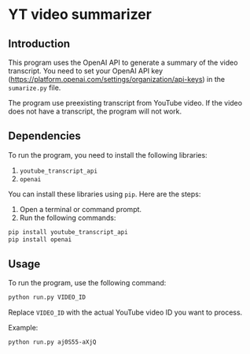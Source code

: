 # YT video summarizer

## Introduction
This program uses the OpenAI API to generate a summary of the video transcript. You need to set your OpenAI API key (https://platform.openai.com/settings/organization/api-keys) in the `sumarize.py` file.

The program use preexisting transcript from YouTube video. If the video does not have a transcript, the program will not work.

## Dependencies
To run the program, you need to install the following libraries:

1. `youtube_transcript_api`
2. `openai`

You can install these libraries using `pip`. Here are the steps:

1. Open a terminal or command prompt.
2. Run the following commands:

```sh
pip install youtube_transcript_api
pip install openai
```

## Usage

To run the program, use the following command:

```sh
python run.py VIDEO_ID
```

Replace `VIDEO_ID` with the actual YouTube video ID you want to process.

Example:

```sh
python run.py aj0S55-aXjQ
```

